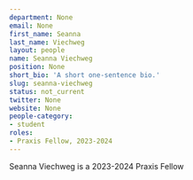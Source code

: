 ```yaml
---
department: None
email: None
first_name: Seanna
last_name: Viechweg
layout: people
name: Seanna Viechweg
position: None
short_bio: 'A short one-sentence bio.'
slug: seanna-viechweg
status: not_current
twitter: None
website: None
people-category:
- student
roles:
- Praxis Fellow, 2023-2024
---
```

Seanna Viechweg is a 2023-2024 Praxis Fellow
